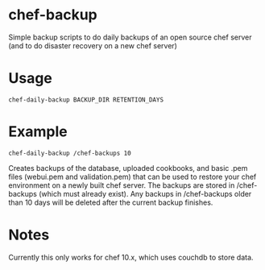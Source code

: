 chef-backup
===========

Simple backup scripts to do daily backups of an open source chef server (and to do disaster recovery on a new chef server)

Usage
=====

	chef-daily-backup BACKUP_DIR RETENTION_DAYS

Example
=======

	chef-daily-backup /chef-backups 10

Creates backups of the database, uploaded cookbooks, and basic .pem files (webui.pem and validation.pem) that can be used to restore your chef environment on a newly built chef server. The backups are stored in /chef-backups (which must already exist). Any backups in /chef-backups older than 10 days will be deleted after the current backup finishes.

Notes
=====

Currently this only works for chef 10.x, which uses couchdb to store data.